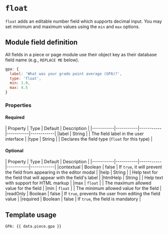 # `float`

`float` adds an editable number field which supports decimal input. You may set minimum and maximum values using the `min` and `max` options.

## Module field definition

All fields in a piece or page module use their object key as their database field name (e.g., `REPLACE ME` below).

```javascript
gpa: {
  label: 'What was your grade point average (GPA)?',
  type: 'float',
  min: 1.0,
  max: 4.5
}
```

### Properties

#### Required

|  Property | Type   | Default | Description |
|-----------|-----------|-----------|-----------|------------|
|label | String | | The field label in the user interface |
|type | String | | Declares the field type (`float` for this type) |

#### Optional

|  Property | Type   | Default | Description |
|-----------|-----------|-----------|-----------|------------|
|contextual | Boolean | false | If `true`, it will prevent the field from appearing in the editor modal |
|help | String | | Help text for the field that will appear with the field's label |
|htmlHelp | String | | Help text with support for HTML markup |
|max | `float` |  | The maximum allowed value for the field |
|min | `float` |  | The minimum allowed value for the field |
|readOnly | Boolean | false | If `true`, prevents the user from editing the field value |
|required | Boolean | false | If `true`, the field is mandatory |

## Template usage

```django
GPA: {{ data.piece.gpa }}
```